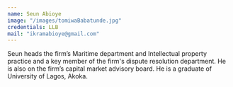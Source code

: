 ```yaml
---
name: Seun Abioye
image: "/images/tomiwaBabatunde.jpg"
credentials: LLB
mail: "ikramabioye@gmail.com"
---
```


Seun heads the firm’s Maritime department and Intellectual property practice and a key member of the firm's dispute resolution department. He is also on the firm’s capital market advisory board. He is a graduate of University of Lagos, Akoka.